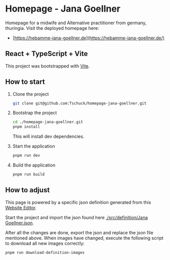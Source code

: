 # Homepage - Jana Goellner

Homepage for a midwife and Alternative practitioner from germany, thuringia. Visit the deployed homepage here:

- [https://hebamme-jana-goellner.de](https://hebamme-jana-goellner.de/)

## React + TypeScript + Vite

This project was bootstrapped with [Vite](https://vitejs.dev/).

## How to start

1. Clone the project

   ```bash
   git clone git@github.com:Tschuck/homepage-jana-goellner.git
   ```

2. Bootstrap the project

   ```bash
   cd ./homepage-jana-goellner.git
   pnpm install
   ```

   This will install dev dependencies.

3. Start the application

   ```bash
   pnpm run dev
   ```

4. Build the application

   ```bash
   pnpm run build
   ```

## How to adjust

This page is powered by a specific json definition generated from this [Website Editor](https://github.com/Tschuck/website-editor).

Start the project and import the json found here [./src/definition/Jana Goellner.json](https://github.com/Tschuck/homepage-jana-goellner/blob/feature/main/src/definition/Jana%20Goellner.json).

After all the changes are done, export the json and replace the json file mentioned above. When images have changed, execute the following script to download all new images correctly:

```
pnpm run download-definition-images
```
